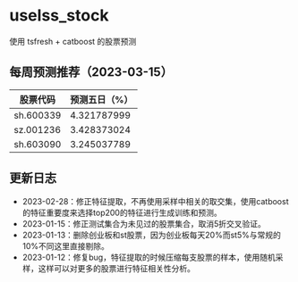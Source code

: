 # uselss_stock
使用 tsfresh + catboost 的股票预测


## 每周预测推荐（2023-03-15）
  股票代码     | 预测五日（%）         
-----------|--------------
|sh.600339	|4.321787999|
|sz.001236	|3.428373024|
|sh.603090	|3.245037789|




## 更新日志
- 2023-02-28：修正特征提取，不再使用采样中相关的取交集，使用catboost的特征重要度来选择top200的特征进行生成训练和预测。
- 2023-01-15：修正测试集合为未见过的股票集合，取消5折交叉验证。
- 2023-01-13：删除创业板和st股票，因为创业板每天20%而st5%与常规的10%不同这里直接剔除。
- 2023-01-12：修复bug，特征提取的时候压缩每支股票的样本，使用随机采样，这样可以对更多的股票进行特征相关性分析。